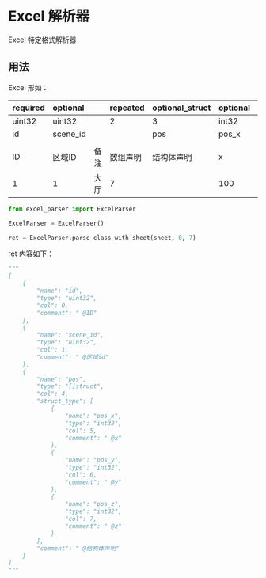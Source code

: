 # Excel 解析器
Excel 特定格式解析器

## 用法

Excel 形如：

|required|optional||repeated|optional_struct|optional|optional|optional|
|:---|:---|:---|:---|:---|:---|:---|:---|
|uint32|uint32||2|3|int32|int32|int32|
|id|scene_id|||pos|pos_x|pos_y|pos_z|
|||||||||
|ID|区域ID|备注|数组声明|结构体声明|x|y|z|
|1|1|大厅|7||100|200|300|

```python
from excel_parser import ExcelParser

ExcelParser = ExcelParser()

ret = ExcelParser.parse_class_with_sheet(sheet, 0, 7)
```

ret 内容如下：

```python
"""
[
    {
        "name": "id",
        "type": "uint32",
        "col": 0,
        "comment": " @ID"
    },
    {
        "name": "scene_id",
        "type": "uint32",
        "col": 1,
        "comment": " @区域id"
    },
    {
        "name": "pos",
        "type": "[]struct",
        "col": 4,
        "struct_type": [
            {
                "name": "pos_x",
                "type": "int32",
                "col": 5,
                "comment": " @x"
            },
            {
                "name": "pos_y",
                "type": "int32",
                "col": 6,
                "comment": " @y"
            },
            {
                "name": "pos_z",
                "type": "int32",
                "col": 7,
                "comment": " @z"
            }
        ],
        "comment": " @结构体声明"
    }
]       
"""
```

